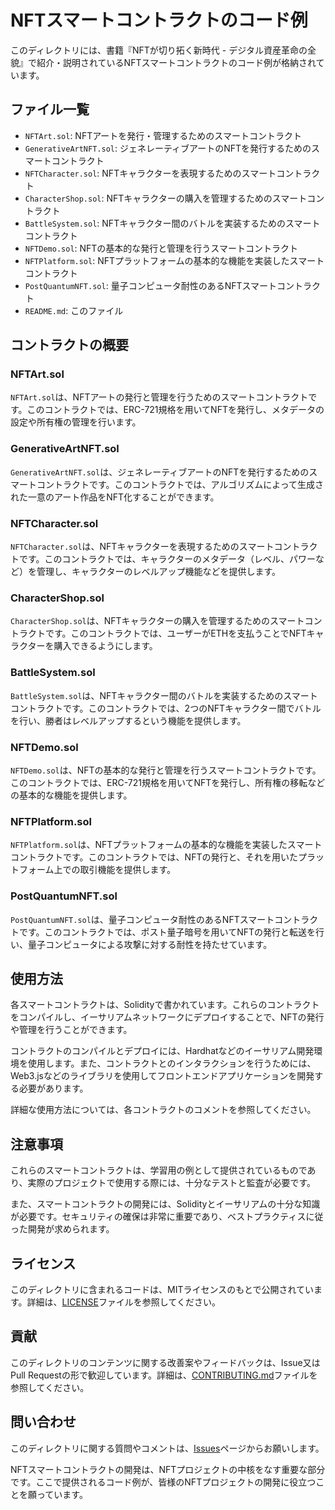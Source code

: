 # NFTスマートコントラクトのコード例

このディレクトリには、書籍『NFTが切り拓く新時代 - デジタル資産革命の全貌』で紹介・説明されているNFTスマートコントラクトのコード例が格納されています。

## ファイル一覧

- `NFTArt.sol`: NFTアートを発行・管理するためのスマートコントラクト
- `GenerativeArtNFT.sol`: ジェネレーティブアートのNFTを発行するためのスマートコントラクト
- `NFTCharacter.sol`: NFTキャラクターを表現するためのスマートコントラクト
- `CharacterShop.sol`: NFTキャラクターの購入を管理するためのスマートコントラクト
- `BattleSystem.sol`: NFTキャラクター間のバトルを実装するためのスマートコントラクト
- `NFTDemo.sol`: NFTの基本的な発行と管理を行うスマートコントラクト
- `NFTPlatform.sol`: NFTプラットフォームの基本的な機能を実装したスマートコントラクト
- `PostQuantumNFT.sol`: 量子コンピュータ耐性のあるNFTスマートコントラクト
- `README.md`: このファイル

## コントラクトの概要

### NFTArt.sol

`NFTArt.sol`は、NFTアートの発行と管理を行うためのスマートコントラクトです。このコントラクトでは、ERC-721規格を用いてNFTを発行し、メタデータの設定や所有権の管理を行います。

### GenerativeArtNFT.sol

`GenerativeArtNFT.sol`は、ジェネレーティブアートのNFTを発行するためのスマートコントラクトです。このコントラクトでは、アルゴリズムによって生成された一意のアート作品をNFT化することができます。

### NFTCharacter.sol

`NFTCharacter.sol`は、NFTキャラクターを表現するためのスマートコントラクトです。このコントラクトでは、キャラクターのメタデータ（レベル、パワーなど）を管理し、キャラクターのレベルアップ機能などを提供します。

### CharacterShop.sol

`CharacterShop.sol`は、NFTキャラクターの購入を管理するためのスマートコントラクトです。このコントラクトでは、ユーザーがETHを支払うことでNFTキャラクターを購入できるようにします。

### BattleSystem.sol

`BattleSystem.sol`は、NFTキャラクター間のバトルを実装するためのスマートコントラクトです。このコントラクトでは、2つのNFTキャラクター間でバトルを行い、勝者はレベルアップするという機能を提供します。

### NFTDemo.sol

`NFTDemo.sol`は、NFTの基本的な発行と管理を行うスマートコントラクトです。このコントラクトでは、ERC-721規格を用いてNFTを発行し、所有権の移転などの基本的な機能を提供します。

### NFTPlatform.sol

`NFTPlatform.sol`は、NFTプラットフォームの基本的な機能を実装したスマートコントラクトです。このコントラクトでは、NFTの発行と、それを用いたプラットフォーム上での取引機能を提供します。

### PostQuantumNFT.sol

`PostQuantumNFT.sol`は、量子コンピュータ耐性のあるNFTスマートコントラクトです。このコントラクトでは、ポスト量子暗号を用いてNFTの発行と転送を行い、量子コンピュータによる攻撃に対する耐性を持たせています。

## 使用方法

各スマートコントラクトは、Solidityで書かれています。これらのコントラクトをコンパイルし、イーサリアムネットワークにデプロイすることで、NFTの発行や管理を行うことができます。

コントラクトのコンパイルとデプロイには、Hardhatなどのイーサリアム開発環境を使用します。また、コントラクトとのインタラクションを行うためには、Web3.jsなどのライブラリを使用してフロントエンドアプリケーションを開発する必要があります。

詳細な使用方法については、各コントラクトのコメントを参照してください。

## 注意事項

これらのスマートコントラクトは、学習用の例として提供されているものであり、実際のプロジェクトで使用する際には、十分なテストと監査が必要です。

また、スマートコントラクトの開発には、Solidityとイーサリアムの十分な知識が必要です。セキュリティの確保は非常に重要であり、ベストプラクティスに従った開発が求められます。

## ライセンス

このディレクトリに含まれるコードは、MITライセンスのもとで公開されています。詳細は、[LICENSE](../LICENSE)ファイルを参照してください。

## 貢献

このディレクトリのコンテンツに関する改善案やフィードバックは、Issue又はPull Requestの形で歓迎しています。詳細は、[CONTRIBUTING.md](../CONTRIBUTING.md)ファイルを参照してください。

## 問い合わせ

このディレクトリに関する質問やコメントは、[Issues](../../../issues)ページからお願いします。

NFTスマートコントラクトの開発は、NFTプロジェクトの中核をなす重要な部分です。ここで提供されるコード例が、皆様のNFTプロジェクトの開発に役立つことを願っています。